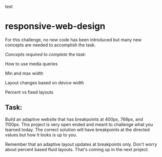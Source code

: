 test


# responsive-web-design

For this challenge, no new code has been introduced but many new concepts are needed to accomplish the task.

*Concepts required to complete the task:*

How to use media queries

Min and max width

Layout changes based on device width

Percent vs fixed layouts


## Task:

Build an adaptive website that has breakpoints at 400px, 768px, and 1100px.  This project is very open ended and meant to challenge what you learned today.  The correct solution will have breakpoints at the directed values but how it looks is up to you.

Remember that an adaptive layout updates at breakpoints only.  Don't worry about percent based fluid layouts.  That's coming up in the next project.
